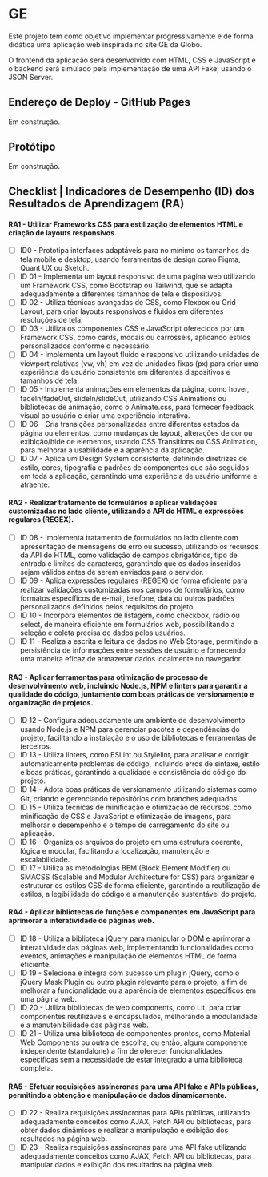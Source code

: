 # GE

Este projeto tem como objetivo implementar progressivamente e de forma didática uma aplicação web inspirada no site GE da Globo.

O frontend da aplicação será desenvolvido com HTML, CSS e JavaScript e o backend será simulado pela implementação de uma API Fake, usando o JSON Server.

## Endereço de Deploy - GitHub Pages

Em construção.

## Protótipo

Em construção.

## Checklist | Indicadores de Desempenho (ID) dos Resultados de Aprendizagem (RA)

#### RA1 - Utilizar Frameworks CSS para estilização de elementos HTML e criação de layouts responsivos.
- [ ] ID0 - Prototipa interfaces adaptáveis para no mínimo os tamanhos de tela mobile e desktop, usando ferramentas de design como Figma, Quant UX ou Sketch.
- [ ] ID 01 - Implementa um layout responsivo de uma página web utilizando um Framework CSS, como Bootstrap ou Tailwind, que se adapta adequadamente a diferentes tamanhos de tela e dispositivos.
- [ ] ID 02 - Utiliza técnicas avançadas de CSS, como Flexbox ou Grid Layout, para criar layouts responsivos e fluidos em diferentes resoluções de tela.
- [ ] ID 03 - Utiliza os componentes CSS e JavaScript oferecidos por um Framework CSS, como cards, modais ou carrosséis, aplicando estilos personalizados conforme o necessário.
- [ ] ID 04 - Implementa um layout fluido e responsivo utilizando unidades de viewport relativas (vw, vh) em vez de unidades fixas (px) para criar uma experiência de usuário consistente em diferentes dispositivos e tamanhos de tela.
- [ ] ID 05 - Implementa animações em elementos da página, como hover, fadeIn/fadeOut, slideIn/slideOut, utilizando CSS Animations ou bibliotecas de animação, como o Animate.css, para fornecer feedback visual ao usuário e criar uma experiência interativa.
- [ ] ID 06 - Cria transições personalizadas entre diferentes estados da página ou elementos, como mudanças de layout, alterações de cor ou exibição/hide de elementos, usando CSS Transitions ou CSS Animation, para melhorar a usabilidade e a aparência da aplicação.
- [ ] ID 07 - Aplica um Design System consistente, definindo diretrizes de estilo, cores, tipografia e padrões de componentes que são seguidos em toda a aplicação, garantindo uma experiência de usuário uniforme e atraente.

#### RA2 - Realizar tratamento de formulários e aplicar validações customizadas no lado cliente, utilizando a API do HTML e expressões regulares (REGEX).
- [ ] ID 08 - Implementa tratamento de formulários no lado cliente com apresentação de mensagens de erro ou sucesso, utilizando os recursos da API do HTML, como validação de campos obrigatórios, tipo de entrada e limites de caracteres, garantindo que os dados inseridos sejam válidos antes de serem enviados para o servidor.
- [ ] ID 09 - Aplica expressões regulares (REGEX) de forma eficiente para realizar validações customizadas nos campos de formulários, como formatos específicos de e-mail, telefone, data ou outros padrões personalizados definidos pelos requisitos do projeto.
- [ ] ID 10 - Incorpora elementos de listagem, como checkbox, radio ou select, de maneira eficiente em formulários web, possibilitando a seleção e coleta precisa de dados pelos usuários.
- [ ] ID 11 - Realiza a escrita e leitura de dados no Web Storage, permitindo a persistência de informações entre sessões de usuário e fornecendo uma maneira eficaz de armazenar dados localmente no navegador.

#### RA3 - Aplicar ferramentas para otimização do processo de desenvolvimento web, incluindo Node.js, NPM e linters para garantir a qualidade do código, juntamento com boas práticas de versionamento e organização de projetos.
- [ ] ID 12 - Configura adequadamente um ambiente de desenvolvimento usando Node.js e NPM para gerenciar pacotes e dependências do projeto, facilitando a instalação e o uso de bibliotecas e ferramentas de terceiros.
- [ ] ID 13 - Utiliza linters, como ESLint ou Stylelint, para analisar e corrigir automaticamente problemas de código, incluindo erros de sintaxe, estilo e boas práticas, garantindo a qualidade e consistência do código do projeto.
- [ ] ID 14 - Adota boas práticas de versionamento utilizando sistemas como Git, criando e gerenciando repositórios com branches adequados.
- [ ] ID 15 - Utiliza técnicas de minificação e otimização de recursos, como minificação de CSS e JavaScript e otimização de imagens, para melhorar o desempenho e o tempo de carregamento do site ou aplicação.
- [ ] ID 16 - Organiza os arquivos do projeto em uma estrutura coerente, lógica e modular, facilitando a localização, manutenção e escalabilidade.
- [ ] ID 17 - Utiliza as metodologias BEM (Block Element Modifier) ou SMACSS (Scalable and Modular Architecture for CSS) para organizar e estruturar os estilos CSS de forma eficiente, garantindo a reutilização de estilos, a legibilidade do código e a manutenção sustentável do projeto.

#### RA4 - Aplicar bibliotecas de funções e componentes em JavaScript para aprimorar a interatividade de páginas web.
- [ ] ID 18 - Utiliza a biblioteca jQuery para manipular o DOM e aprimorar a interatividade das páginas web, implementando funcionalidades como eventos, animações e manipulação de elementos HTML de forma eficiente. 
- [ ] ID 19 - Seleciona e integra com sucesso um plugin jQuery, como o jQuery Mask Plugin ou outro plugin relevante para o projeto, a fim de melhorar a funcionalidade ou a aparência de elementos específicos em uma página web. 
- [ ] ID 20 - Utiliza bibliotecas de web components, como Lit, para criar componentes reutilizáveis e encapsulados, melhorando a modularidade e a manutenibilidade das páginas web. 
- [ ] ID 21 - Utiliza uma biblioteca de componentes prontos, como Material Web Components ou outra de escolha, ou então, algum componente independente (standalone) a fim de oferecer funcionalidades específicas sem a necessidade de estar integrado a uma biblioteca completa.

#### RA5 - Efetuar requisições assíncronas para uma API fake e APIs públicas, permitindo a obtenção e manipulação de dados dinamicamente.
- [ ] ID 22 - Realiza requisições assíncronas para APIs públicas, utilizando adequadamente conceitos como AJAX, Fetch API ou bibliotecas, para obter dados dinâmicos e realizar a manipulação e exibição dos resultados na página web.
- [ ] ID 23 - Realiza requisições assíncronas para uma API fake utilizando adequadamente conceitos como AJAX, Fetch API ou bibliotecas, para manipular dados e exibição dos resultados na página web.
